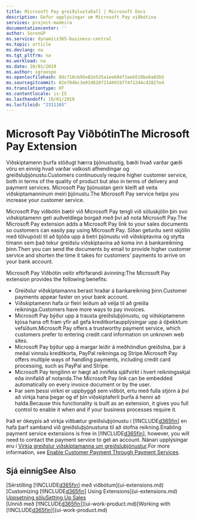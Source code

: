 ```yaml
---
title: Microsoft Pay greiðslustaðall | Microsoft Docs
description: Gefur upplýsingar um Microsoft Pay viðbótina
services: project-madeira
documentationcenter: ''
author: SorenGP
ms.service: dynamics365-business-central
ms.topic: article
ms.devlang: na
ms.tgt_pltfrm: na
ms.workload: na
ms.date: 10/01/2019
ms.author: sgroespe
ms.openlocfilehash: 8dc710cb95e82e535a1ee694f3aeb510be0a03b5
ms.sourcegitcommit: 02e704bc3e01d62072144919774f1244c42827e4
ms.translationtype: HT
ms.contentlocale: is-IS
ms.lasthandoff: 10/01/2019
ms.locfileid: "2311165"
---
```

# <a name="the-microsoft-pay-extension"></a><span data-ttu-id="445a0-103">Microsoft Pay Viðbótin</span><span class="sxs-lookup"><span data-stu-id="445a0-103">The Microsoft Pay Extension</span></span>
<span data-ttu-id="445a0-104">Viðskiptamenn þurfa stöðugt hærra þjónustustig, bæði hvað varðar gæði vöru en einnig hvað varðar valkosti afhendingar og greiðsluþjónustu.</span><span class="sxs-lookup"><span data-stu-id="445a0-104">Customers continuously require higher customer service, both in terms of the quality of product but also in terms of delivery and payment services.</span></span> <span data-ttu-id="445a0-105">Microsoft Pay þjónustan gerir kleift að veita viðskiptamanninum meiri þjónustu.</span><span class="sxs-lookup"><span data-stu-id="445a0-105">The Microsoft Pay service helps you increase your customer service.</span></span>

<span data-ttu-id="445a0-106">Microsoft Pay viðbótin bætir við Microsoft Pay tengli við söluskjölin þín svo viðskiptamenn geti auðveldlega borgað með því að nota Microsoft Pay.</span><span class="sxs-lookup"><span data-stu-id="445a0-106">The Microsoft Pay extension adds a Microsoft Pay link to your sales documents so customers can easily pay using Microsoft Pay.</span></span> <span data-ttu-id="445a0-107">Síðan geturðu sent skjölin með tölvupósti til að bjóða upp á betri þjónustu við viðskiptavina og stytta tímann sem það tekur greiðslu viðskiptavina að koma inn á bankareikning þinn.</span><span class="sxs-lookup"><span data-stu-id="445a0-107">Then you can send the documents by email to provide higher customer service and shorten the time it takes for customers’ payments to arrive on your bank account.</span></span>

<span data-ttu-id="445a0-108">Microsoft Pay Viðbótin veitir eftirfarandi ávinning:</span><span class="sxs-lookup"><span data-stu-id="445a0-108">The Microsoft Pay extension provides the following benefits:</span></span>
- <span data-ttu-id="445a0-109">Greiðslur viðskiptamanns berast hraðar á bankareikning þinn.</span><span class="sxs-lookup"><span data-stu-id="445a0-109">Customer payments appear faster on your bank account.</span></span>
- <span data-ttu-id="445a0-110">Viðskiptamenn hafa úr fleiri leiðum að velja til að greiða reikninga.</span><span class="sxs-lookup"><span data-stu-id="445a0-110">Customers have more ways to pay invoices.</span></span>
- <span data-ttu-id="445a0-111">Microsoft Pay býður upp á trausta greiðsluþjónustu, og viðskiptamenn kjósa hana oft fram yfir að gefa kreditkortaupplýsingar upp á óþekktum vefsíðum.</span><span class="sxs-lookup"><span data-stu-id="445a0-111">Microsoft Pay offers a trustworthy payment service, which customers prefer to entering credit card information on unknown web sites.</span></span>
- <span data-ttu-id="445a0-112">Microsoft Pay býður upp á margar leiðir á meðhöndlun greiðslna, þar á meðal vinnslu kreditkorta, PayPal reikninga og Stripe.</span><span class="sxs-lookup"><span data-stu-id="445a0-112">Microsoft Pay offers multiple ways of handling payments, including credit card processing, such as PayPal and Stripe.</span></span>
- <span data-ttu-id="445a0-113">Microsoft Pay tengilinn er hægt að innifela sjálfvirkt í hvert reikningsskjal eða innifalið af notanda.</span><span class="sxs-lookup"><span data-stu-id="445a0-113">The Microsoft Pay link can be embedded automatically on every invoice document or by the user.</span></span>
- <span data-ttu-id="445a0-114">Þar sem þessi virkni er uppbyggð sem viðbót, ertu með fulla stjórn á því að virkja hana þegar og ef þín viðskiptaferli þurfa á henni að halda.</span><span class="sxs-lookup"><span data-stu-id="445a0-114">Because this functionality is built as an extension, it gives you full control to enable it when and if your business processes require it.</span></span>

<span data-ttu-id="445a0-115">Það er ókeypis að virkja viðbætur greiðsluþjónustu í [!INCLUDE[d365fin](includes/d365fin_md.md)] en hafa þarf samband við greiðsluþjónustuna til að stofna reikning.</span><span class="sxs-lookup"><span data-stu-id="445a0-115">Enabling payment service extensions is free in [!INCLUDE[d365fin](includes/d365fin_md.md)], however, you will need to contact the payment service to get an account.</span></span> <span data-ttu-id="445a0-116">Nánari upplýsingar eru í [Virkja greiðslur viðskiptamanna um greiðsluþjónustur](sales-how-enable-payment-service-extensions.md).</span><span class="sxs-lookup"><span data-stu-id="445a0-116">For more information, see [Enable Customer Payment Through Payment Services](sales-how-enable-payment-service-extensions.md).</span></span>

## <a name="see-also"></a><span data-ttu-id="445a0-117">Sjá einnig</span><span class="sxs-lookup"><span data-stu-id="445a0-117">See Also</span></span>
<span data-ttu-id="445a0-118">[Sérstilling [!INCLUDE[d365fin](includes/d365fin_md.md)] með viðbótum](ui-extensions.md)</span><span class="sxs-lookup"><span data-stu-id="445a0-118">[Customizing [!INCLUDE[d365fin](includes/d365fin_md.md)] Using Extensions](ui-extensions.md)</span></span>  
[<span data-ttu-id="445a0-119">Uppsetning sölu</span><span class="sxs-lookup"><span data-stu-id="445a0-119">Setting Up Sales</span></span>](sales-setup-sales.md)  
<span data-ttu-id="445a0-120">[Unnið með [!INCLUDE[d365fin](includes/d365fin_md.md)]](ui-work-product.md)</span><span class="sxs-lookup"><span data-stu-id="445a0-120">[Working with [!INCLUDE[d365fin](includes/d365fin_md.md)]](ui-work-product.md)</span></span>
